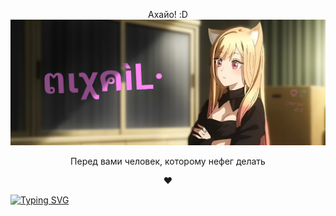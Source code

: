 <p align="center">Ахайо! :D<img <img src="banner.png"></p> 
<p align="center">Перед вами человек, которому нефег делать</p>
<p align="center">❤</p>


[![Typing SVG](https://readme-typing-svg.herokuapp.com?color=%2336BCF7&lines=Xasya+|+ຕιχคìL·+|+Noob+|+❤)](https://git.io/typing-svg)
